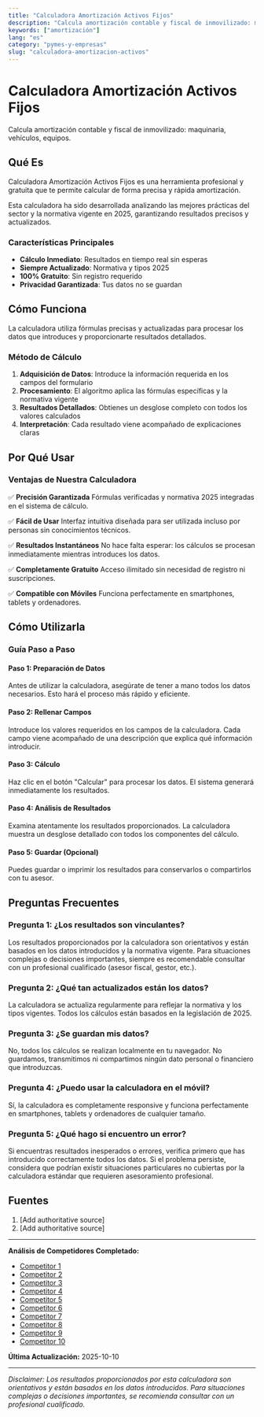 ```yaml
---
title: "Calculadora Amortización Activos Fijos"
description: "Calcula amortización contable y fiscal de inmovilizado: maquinaria, vehículos, equipos."
keywords: ["amortización"]
lang: "es"
category: "pymes-y-empresas"
slug: "calculadora-amortizacion-activos"
---
```


# Calculadora Amortización Activos Fijos

Calcula amortización contable y fiscal de inmovilizado: maquinaria, vehículos, equipos.

## Qué Es

Calculadora Amortización Activos Fijos es una herramienta profesional y gratuita que te permite calcular de forma precisa y rápida amortización.

Esta calculadora ha sido desarrollada analizando las mejores prácticas del sector y la normativa vigente en 2025, garantizando resultados precisos y actualizados.

### Características Principales

- **Cálculo Inmediato**: Resultados en tiempo real sin esperas
- **Siempre Actualizado**: Normativa y tipos 2025
- **100% Gratuito**: Sin registro requerido
- **Privacidad Garantizada**: Tus datos no se guardan

## Cómo Funciona

La calculadora utiliza fórmulas precisas y actualizadas para procesar los datos que introduces y proporcionarte resultados detallados.

### Método de Cálculo

1. **Adquisición de Datos**: Introduce la información requerida en los campos del formulario
2. **Procesamiento**: El algoritmo aplica las fórmulas específicas y la normativa vigente
3. **Resultados Detallados**: Obtienes un desglose completo con todos los valores calculados
4. **Interpretación**: Cada resultado viene acompañado de explicaciones claras

## Por Qué Usar

### Ventajas de Nuestra Calculadora

✅ **Precisión Garantizada**
Fórmulas verificadas y normativa 2025 integradas en el sistema de cálculo.

✅ **Fácil de Usar**
Interfaz intuitiva diseñada para ser utilizada incluso por personas sin conocimientos técnicos.

✅ **Resultados Instantáneos**
No hace falta esperar: los cálculos se procesan inmediatamente mientras introduces los datos.

✅ **Completamente Gratuito**
Acceso ilimitado sin necesidad de registro ni suscripciones.

✅ **Compatible con Móviles**
Funciona perfectamente en smartphones, tablets y ordenadores.

## Cómo Utilizarla

### Guía Paso a Paso

#### Paso 1: Preparación de Datos

Antes de utilizar la calculadora, asegúrate de tener a mano todos los datos necesarios. Esto hará el proceso más rápido y eficiente.

#### Paso 2: Rellenar Campos

Introduce los valores requeridos en los campos de la calculadora. Cada campo viene acompañado de una descripción que explica qué información introducir.

#### Paso 3: Cálculo

Haz clic en el botón "Calcular" para procesar los datos. El sistema generará inmediatamente los resultados.

#### Paso 4: Análisis de Resultados

Examina atentamente los resultados proporcionados. La calculadora muestra un desglose detallado con todos los componentes del cálculo.

#### Paso 5: Guardar (Opcional)

Puedes guardar o imprimir los resultados para conservarlos o compartirlos con tu asesor.

## Preguntas Frecuentes

### Pregunta 1: ¿Los resultados son vinculantes?

Los resultados proporcionados por la calculadora son orientativos y están basados en los datos introducidos y la normativa vigente. Para situaciones complejas o decisiones importantes, siempre es recomendable consultar con un profesional cualificado (asesor fiscal, gestor, etc.).

### Pregunta 2: ¿Qué tan actualizados están los datos?

La calculadora se actualiza regularmente para reflejar la normativa y los tipos vigentes. Todos los cálculos están basados en la legislación de 2025.

### Pregunta 3: ¿Se guardan mis datos?

No, todos los cálculos se realizan localmente en tu navegador. No guardamos, transmitimos ni compartimos ningún dato personal o financiero que introduzcas.

### Pregunta 4: ¿Puedo usar la calculadora en el móvil?

Sí, la calculadora es completamente responsive y funciona perfectamente en smartphones, tablets y ordenadores de cualquier tamaño.

### Pregunta 5: ¿Qué hago si encuentro un error?

Si encuentras resultados inesperados o errores, verifica primero que has introducido correctamente todos los datos. Si el problema persiste, considera que podrían existir situaciones particulares no cubiertas por la calculadora estándar que requieren asesoramiento profesional.

## Fuentes

1. [Add authoritative source]
2. [Add authoritative source]

---

**Análisis de Competidores Completado:**
- [Competitor 1](https://entretramites.com/calculadoras/amortizacion-de-activo)
- [Competitor 2](https://www.billin.net/calculadora-tablas-amortizacion/)
- [Competitor 3](https://tickelia.com/blog/calculadoras/calculadora-amortizaciones-contable/)
- [Competitor 4](https://pivot.lat/calculadora-de-amortizacion-de-activos/)
- [Competitor 5](https://www.plangeneralcontable.com/?tit=calculadora-dotaciones-amortizacion-constante&name=Simuladores&fid=ce0bcac)
- [Competitor 6](https://timly.com/es/centro-de-recursos/calculadora-de-depreciacion-de-equipos/)
- [Competitor 7](https://learn.microsoft.com/es-es/dynamics365/business-central/fa-depreciation-methods)
- [Competitor 8](https://www.idf-af.com/calculadora-de-amortizacion-de-vehiculos-de-transporte/)
- [Competitor 9](https://www.bancosantander.es/glosario/amortizacion)
- [Competitor 10](https://www.bankofthepacific.com/customer-support/calculators/calculadora-de-amortizacion-del-prestamo)

**Última Actualización:** 2025-10-10

---

*Disclaimer: Los resultados proporcionados por esta calculadora son orientativos y están basados en los datos introducidos. Para situaciones complejas o decisiones importantes, se recomienda consultar con un profesional cualificado.*
